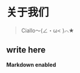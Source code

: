 <h1 m-t-4 lg:m-t-0>关于我们</h1>

> Ciallo～(∠・ω< )⌒★

## write here

**Markdown enabled**

<script setup lang="ts">
// override page title with this
import { useTitle } from '@vueuse/core'
import { useSSRContext } from 'vue'
import { SiteConfiguration } from '@/site'

useTitle(`关于我们 | ${SiteConfiguration.titleSuffix}`)
if (import.meta.env.SSR) {
  const context = useSSRContext()
  if (context) {
    context.titlePrefix = '关于我们'
  }
}
</script>
